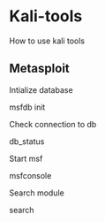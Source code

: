# Kali-tools
How to use kali tools


Metasploit
----------

Intialize database 

msfdb init

Check connection to db

db_status

Start msf 

msfconsole

Search module 

search <module name>
